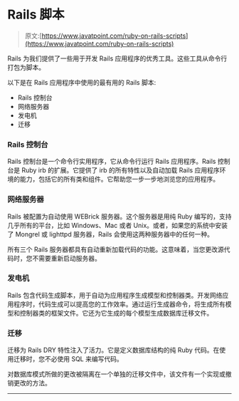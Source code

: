 # Rails 脚本

> 原文:[https://www.javatpoint.com/ruby-on-rails-scripts](https://www.javatpoint.com/ruby-on-rails-scripts)

Rails 为我们提供了一些用于开发 Rails 应用程序的优秀工具。这些工具从命令行打包为脚本。

以下是在 Rails 应用程序中使用的最有用的 Rails 脚本:

*   Rails 控制台
*   网络服务器
*   发电机
*   迁移

### Rails 控制台

Rails 控制台是一个命令行实用程序，它从命令行运行 Rails 应用程序。Rails 控制台是 Ruby irb 的扩展。它提供了 irb 的所有特性以及自动加载 Rails 应用程序环境的能力，包括它的所有类和组件。它帮助您一步一步地浏览您的应用程序。

### 网络服务器

Rails 被配置为自动使用 WEBrick 服务器。这个服务器是用纯 Ruby 编写的，支持几乎所有的平台，比如 Windows、Mac 或者 Unix。或者，如果您的系统中安装了 Mongrel 或 lighttpd 服务器，Rails 会使用这两种服务器中的任何一种。

所有三个 Rails 服务器都具有自动重新加载代码的功能。这意味着，当您更改源代码时，您不需要重新启动服务器。

### 发电机

Rails 包含代码生成脚本，用于自动为应用程序生成模型和控制器类。开发网络应用程序时，代码生成可以提高您的工作效率。通过运行生成器命令，将生成所有模型和控制器类的框架文件。它还为它生成的每个模型生成数据库迁移文件。

### 迁移

迁移为 Rails DRY 特性注入了活力。它是定义数据库结构的纯 Ruby 代码。在使用迁移时，您不必使用 SQL 来编写代码。

对数据库模式所做的更改被隔离在一个单独的迁移文件中，该文件有一个实现或撤销更改的方法。

* * *